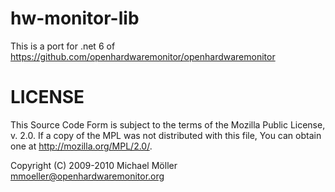 ﻿# hw-monitor-lib

This is a port for .net 6 of https://github.com/openhardwaremonitor/openhardwaremonitor

# LICENSE

This Source Code Form is subject to the terms of the Mozilla Public
License, v. 2.0. If a copy of the MPL was not distributed with this
file, You can obtain one at http://mozilla.org/MPL/2.0/.
 
Copyright (C) 2009-2010 Michael Möller <mmoeller@openhardwaremonitor.org>
